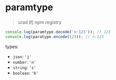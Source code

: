paramtype
=========

> urad 的 npm registry

```javascript
console.log(paramtype.decode('n:123')); // 123
console.log(paratype.encode(123)); // n:123
```

types:

* `json`: `'j'`
* `number`: `'n'`
* `string`: `'s'`
* `boolean`: `'b'`
